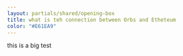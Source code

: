 ```yaml
---
layout: partials/shared/opening-box
title: what is teh connection between Orbs and Etheteum
color: "#E61EA9"
---
```


this is a big test
